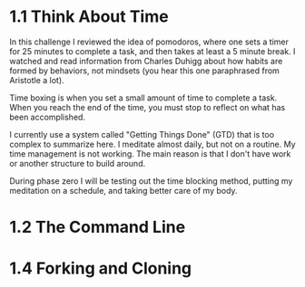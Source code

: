 # 1.1 Think About Time

In this challenge I reviewed the idea of pomodoros, where one sets a timer for 25 minutes to complete a task, and then takes at least a 5 minute break. I watched and read information from Charles Duhigg about how habits are formed by behaviors, not mindsets (you hear this one paraphrased from Aristotle a lot).

Time boxing is when you set a small amount of time to complete a task. When you reach the end of the time, you must stop to reflect on what has been accomplished.

I currently use a system called "Getting Things Done" (GTD) that is too complex to summarize here. I meditate almost daily, but not on a routine. My time management is not working. The main reason is that I don't have work or another structure to build around.

During phase zero I will be testing out the time blocking method, putting my meditation on a schedule, and taking better care of my body.

# 1.2 The Command Line

# 1.4 Forking and Cloning